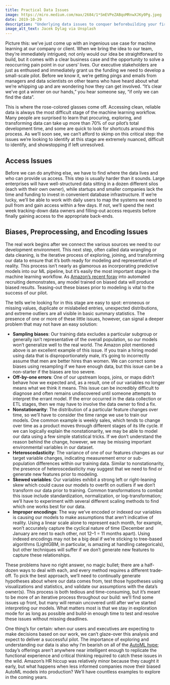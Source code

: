 ```yaml
---
title: Practical Data Issues
image: https://miro.medium.com/max/2684/1*SmEVPeZABqoMRnwXJKy0Pg.jpeg
date: 2019-10-29
description: "Underlying data issues to conquer beforebuilding your first model"
image_alt_text: Jacek Dylag via Unsplash
---
```


Picture this: we’ve just come up with an ingenious use case for machine learning at our company or client. When we bring the idea to our team, they’re immediately intrigued; not only would our idea be straightforward to build, but it comes with a clear business case and the opportunity to solve a reoccurring pain point in our users’ lives. Our executive stakeholders are just as enthused and immediately grant us the funding we need to develop a small-scale pilot. Before we know it, we’re getting pings and emails from managers and data scientists on other teams who have heard about what we’re whipping up and are wondering how they can get involved. “It’s clear we’ve got a winner on our hands,” you hear someone say, “if only we can find the data”.

This is where the rose-colored glasses come off. Accessing clean, reliable data is always the most difficult stage of the machine learning workflow. Many people are surprised to learn that procuring, exploring, and transforming data can take up more than 70% of our pilot’s total development time, and some are quick to look for shortcuts around this process. As we’ll soon see, we can’t afford to skimp on this critical step: the issues we’re looking to identify at this stage are extremely nuanced, difficult to identify, and showstopping if left unresolved.

## Access Issues

Before we can do anything else, we have to find where the data lives and who can provide us access. This step is usually harder than it sounds. Large enterprises will have well-structured data sitting in a dozen different silos (each with their own owner), while startups and smaller companies lack the time and funding to invest in convenient database infrastructure. If we’re lucky, we’ll be able to work with daily users to map the systems we need to pull from and gain access within a few days. If not, we’ll spend the next week tracking-down data owners and filling-out access requests before finally gaining access to the appropriate back-ends.

## Biases, Preprocessing, and Encoding Issues

The real work begins after we connect the various sources we need to our development environment. This next step, often called data wrangling or data cleaning, is the iterative process of exploring, joining, and transforming our data to ensure that it’s both ready for modeling and representative of reality. This process isn’t nearly as glamorous as incorporating predictive models into our ML pipeline, but it’s easily the most important stage in the machine learning workflow. As [Amazon’s recent foray](https://www.inc.com/guadalupe-gonzalez/amazon-artificial-intelligence-ai-hiring-tool-hr.html) into automated recruiting demonstrates, any model trained on biased data will produce biased results. Teasing-out these biases prior to modeling is vital to the success of our pilot.

The tells we’re looking for in this stage are easy to spot: erroneous or missing values, duplicate or mislabeled entries, unexpected distributions, and extreme outliers are all visible in basic summary statistics. The presence of one or more of these little issues, however, can signal a deeper problem that may not have an easy solution:

* **Sampling biases**: Our training data excludes a particular subgroup or generally isn’t representative of the overall population, so our models won’t generalize well to the real world. The Amazon pilot mentioned above is an excellent example of this issue. If you train a hiring model using data that is disproportionately male, it’s going to incorrectly assume that men are better hires than women. We can correct some biases using resampling if we have enough data, but this issue can be a non-starter if the biases are too severe.
* **Off-by-one errors**: One of our upstream loops, joins, or maps didn’t behave how we expected and, as a result, one of our variables no longer means what we think it means. This issue can be incredibly difficult to diagnose and often remains undiscovered until someone attempts to interpret the errant model. If the error occurred in the data collection or ETL stages, then we may have to involve the data owner to find a fix.
* **Nonstationarity**: The distribution of a particular feature changes over time, so we’ll have to consider the time range we use to train our models. One common example is weekly sales, which tends to change over time as a product moves through different stages of its life cycle. If we can logically explain the nonstationarity, we may be able to model our data using a few simple statistical tricks. If we don’t understand the reason behind the change, however, we may be missing important environmental variables in our dataset.
* **Heteroscedasticity**: The variance of one of our features changes as our target variable changes, indicating measurement error or sub-population differences within our training data. Similar to nonstationarity, the presence of heteroscedasticity may suggest that we need to find or generate new features prior to modeling.
* **Skewed variables**: Our variables exhibit a strong left or right-leaning skew which could cause our models to overfit on outliers if we don’t transform our data prior to training. Common transformations to combat this issue include standardization, normalization, or log-transformation; we’ll have to experiment with several different scaling methods to find which one works best for our data.
* **Improper encodings**: The way we’ve encoded or indexed our variables is causing our models to make assumptions that aren’t indicative of reality. Using a linear scale alone to represent each month, for example, won’t accurately capture the cyclical nature of time (December and January are next to each other, not 12–1 = 11 months apart). Using indexed encodings may not be a big deal if we’re sticking to tree-based algorithms (LightGBM, in particular, is amazing at handling categoricals), but other techniques will suffer if we don’t generate new features to capture these relationships.

These problems have no right answer, no magic bullet; there are a half-dozen ways to deal with each, and every method requires a different trade-off. To pick the best approach, we’ll need to continually generate hypotheses about where our data comes from, test those hypotheses using visualizations and statistics, and validate our assumptions with the data’s owner(s). This process is both tedious and time-consuming, but it’s meant to be more of an iterative process throughout our build: we’ll find some issues up front, but many will remain uncovered until after we’ve started interpreting our models. What matters most is that we stay in exploration mode for as long as possible and build-in enough time to test and resolve these issues without missing deadlines.

One thing’s for certain: when our users and executives are expecting to make decisions based on our work, we can’t glaze-over this analysis and expect to deliver a successful pilot. The importance of exploring and understanding our data is also why I’m bearish on all of the [AutoML hype](https://www.forbes.com/sites/janakirammsv/2018/04/15/why-automl-is-set-to-become-the-future-of-artificial-intelligence/#11410a0d780a); today’s offerings aren’t anywhere near intelligent enough to replicate the functional experience and critical thinking required to catch these issues in the wild. Amazon’s HR hiccup was relatively minor because they caught it early, but what happens when less informed companies move their biased AutoML models into production? We’ll have countless examples to explore in the coming years.